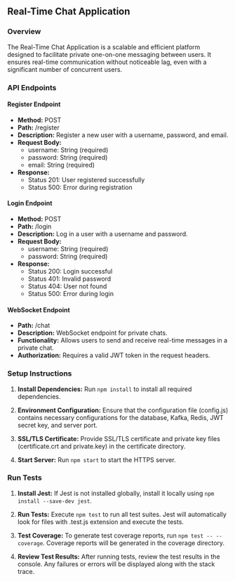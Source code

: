 ## Real-Time Chat Application

### Overview
The Real-Time Chat Application is a scalable and efficient platform designed to facilitate private one-on-one messaging between users. It ensures real-time communication without noticeable lag, even with a significant number of concurrent users.

### API Endpoints

#### Register Endpoint
- **Method:** POST
- **Path:** /register
- **Description:** Register a new user with a username, password, and email.
- **Request Body:**
    - username: String (required)
    - password: String (required)
    - email: String (required)
- **Response:**
    - Status 201: User registered successfully
    - Status 500: Error during registration

#### Login Endpoint
- **Method:** POST
- **Path:** /login
- **Description:** Log in a user with a username and password.
- **Request Body:**
    - username: String (required)
    - password: String (required)
- **Response:**
    - Status 200: Login successful
    - Status 401: Invalid password
    - Status 404: User not found
    - Status 500: Error during login

#### WebSocket Endpoint
- **Path:** /chat
- **Description:** WebSocket endpoint for private chats.
- **Functionality:** Allows users to send and receive real-time messages in a private chat.
- **Authorization:** Requires a valid JWT token in the request headers.

### Setup Instructions

1. **Install Dependencies:** Run `npm install` to install all required dependencies.

2. **Environment Configuration:** Ensure that the configuration file (config.js) contains necessary configurations for the database, Kafka, Redis, JWT secret key, and server port.

3. **SSL/TLS Certificate:** Provide SSL/TLS certificate and private key files (certificate.crt and private.key) in the certificate directory.

4. **Start Server:** Run `npm start` to start the HTTPS server.

### Run Tests

1. **Install Jest:** If Jest is not installed globally, install it locally using `npm install --save-dev jest`.

2. **Run Tests:** Execute `npm test` to run all test suites. Jest will automatically look for files with .test.js extension and execute the tests.

3. **Test Coverage:** To generate test coverage reports, run `npm test -- --coverage`. Coverage reports will be generated in the coverage directory.

4. **Review Test Results:** After running tests, review the test results in the console. Any failures or errors will be displayed along with the stack trace.
